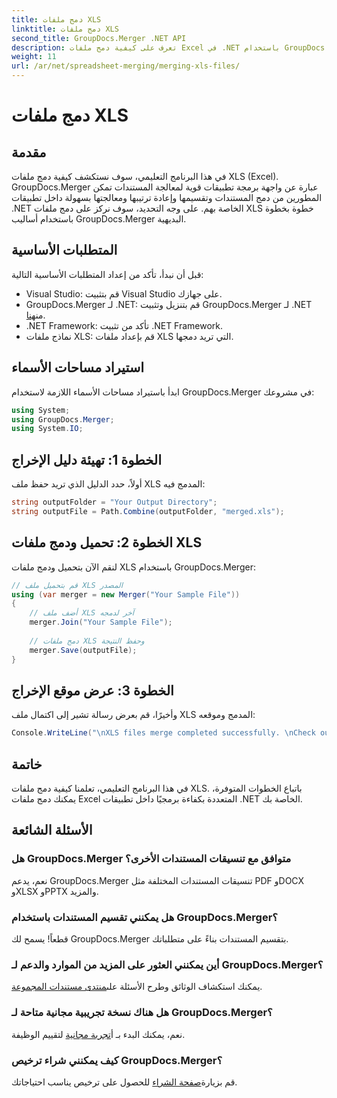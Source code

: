 ```yaml
---
title: دمج ملفات XLS
linktitle: دمج ملفات XLS
second_title: GroupDocs.Merger .NET API
description: تعرف على كيفية دمج ملفات Excel في .NET باستخدام GroupDocs.Merger لمعالجة المستندات بسلاسة. اتبع البرنامج التعليمي خطوة بخطوة.
weight: 11
url: /ar/net/spreadsheet-merging/merging-xls-files/
---
```


# دمج ملفات XLS

## مقدمة
في هذا البرنامج التعليمي، سوف نستكشف كيفية دمج ملفات XLS (Excel). GroupDocs.Merger عبارة عن واجهة برمجة تطبيقات قوية لمعالجة المستندات تمكن المطورين من دمج المستندات وتقسيمها وإعادة ترتيبها ومعالجتها بسهولة داخل تطبيقات .NET الخاصة بهم. على وجه التحديد، سوف نركز على دمج ملفات XLS خطوة بخطوة باستخدام أساليب GroupDocs.Merger البديهية.
## المتطلبات الأساسية
قبل أن نبدأ، تأكد من إعداد المتطلبات الأساسية التالية:
- Visual Studio: قم بتثبيت Visual Studio على جهازك.
-  GroupDocs.Merger لـ .NET: قم بتنزيل وتثبيت GroupDocs.Merger لـ .NET من[هنا](https://releases.groupdocs.com/merger/net/).
- .NET Framework: تأكد من تثبيت .NET Framework.
- نماذج ملفات XLS: قم بإعداد ملفات XLS التي تريد دمجها.

## استيراد مساحات الأسماء
ابدأ باستيراد مساحات الأسماء اللازمة لاستخدام GroupDocs.Merger في مشروعك:
```csharp
using System; 
using GroupDocs.Merger;
using System.IO;
```
## الخطوة 1: تهيئة دليل الإخراج
أولاً، حدد الدليل الذي تريد حفظ ملف XLS المدمج فيه:
```csharp
string outputFolder = "Your Output Directory";
string outputFile = Path.Combine(outputFolder, "merged.xls");
```
## الخطوة 2: تحميل ودمج ملفات XLS
لنقم الآن بتحميل ودمج ملفات XLS باستخدام GroupDocs.Merger:
```csharp
// قم بتحميل ملف XLS المصدر
using (var merger = new Merger("Your Sample File"))
{
    // أضف ملف XLS آخر لدمجه
    merger.Join("Your Sample File");
    
    // دمج ملفات XLS وحفظ النتيجة
    merger.Save(outputFile);
}
```
## الخطوة 3: عرض موقع الإخراج
وأخيرًا، قم بعرض رسالة تشير إلى اكتمال ملف XLS المدمج وموقعه:
```csharp
Console.WriteLine("\nXLS files merge completed successfully. \nCheck output in {0}", outputFolder);
```

## خاتمة
في هذا البرنامج التعليمي، تعلمنا كيفية دمج ملفات XLS. باتباع الخطوات المتوفرة، يمكنك دمج ملفات Excel المتعددة بكفاءة برمجيًا داخل تطبيقات .NET الخاصة بك.

## الأسئلة الشائعة
### هل GroupDocs.Merger متوافق مع تنسيقات المستندات الأخرى؟
نعم، يدعم GroupDocs.Merger تنسيقات المستندات المختلفة مثل PDF وDOCX وXLSX وPPTX والمزيد.
### هل يمكنني تقسيم المستندات باستخدام GroupDocs.Merger؟
قطعاً! يسمح لك GroupDocs.Merger بتقسيم المستندات بناءً على متطلباتك.
### أين يمكنني العثور على المزيد من الموارد والدعم لـ GroupDocs.Merger؟
يمكنك استكشاف الوثائق وطرح الأسئلة على[منتدى مستندات المجموعة](https://forum.groupdocs.com/c/merger/32).
### هل هناك نسخة تجريبية مجانية متاحة لـ GroupDocs.Merger؟
 نعم، يمكنك البدء بـ أ[تجربة مجانية](https://releases.groupdocs.com/) لتقييم الوظيفة.
### كيف يمكنني شراء ترخيص GroupDocs.Merger؟
 قم بزيارة[صفحة الشراء](https://purchase.groupdocs.com/buy) للحصول على ترخيص يناسب احتياجاتك.